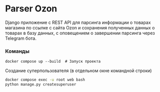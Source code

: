 # Parser Ozon
Django приложение с REST API для парсинга информации о товарах магазина по ссылке с сайта Ozon 
и сохранения полученных данных о товарах в базу данных, с оповещением о завершении парсинга через Telegram бота.

### Команды  
`docker compose up --build  # Запуск проекта`

Создание суперпользователя (в отдельном окне командной строки)
```bash
docker compose exec -u root web bash
python manage.py createsuperuser
```
